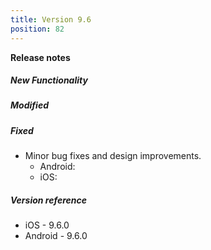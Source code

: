 ```yaml
---
title: Version 9.6
position: 82
---
```


**Release notes**

##### New Functionality


##### Modified


##### Fixed
* Minor bug fixes and design improvements.
    * Android: 
    * iOS: 
    
##### Version reference 
* iOS - 9.6.0
* Android - 9.6.0